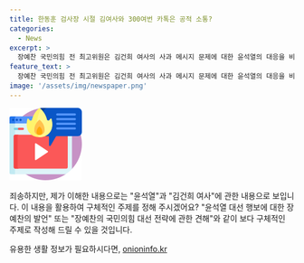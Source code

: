 ```yaml
---
title: 한동훈 검사장 시절 김여사와 300여번 카톡은 공적 소통?
categories:
  - News
excerpt: >
  장예찬 국민의힘 전 최고위원은 김건희 여사의 사과 메시지 문제에 대한 윤석열의 대응을 비판했다. 그는 김건희 여사와의 메신저 소통이 공적 사안이 아니라며, 윤석열이 사과를 받아들이지 않은 것은 영부인과 대통령실 간의 갈등 문제를 극복하기 위한 대선 행보에 영향을 미칠 수 있다고 주장했다.
feature_text: >
  장예찬 국민의힘 전 최고위원은 김건희 여사의 사과 메시지 문제에 대한 윤석열의 대응을 비판했다. 그는 김건희 여사와의 메신저 소통이 공적 사안이 아니라며, 윤석열이 사과를 받아들이지 않은 것은 영부인과 대통령실 간의 갈등 문제를 극복하기 위한 대선 행보에 영향을 미칠 수 있다고 주장했다.
image: '/assets/img/newspaper.png'
---
```


<p><img src="/assets/img/news.png" alt="rentncar 속보" /></p>

<p>죄송하지만, 제가 이해한 내용으로는 "윤석열"과 "김건희 여사"에 관한 내용으로 보입니다. 이 내용을 활용하여 구체적인 주제를 정해 주시겠어요? "윤석열 대선 행보에 대한 장예찬의 발언" 또는 "장예찬의 국민의힘 대선 전략에 관한 견해"와 같이 보다 구체적인 주제로 작성해 드릴 수 있을 것입니다.</p>
유용한 생활 정보가 필요하시다면, <a href="https://onioninfo.kr" rel="dofollow">onioninfo.kr</a>


